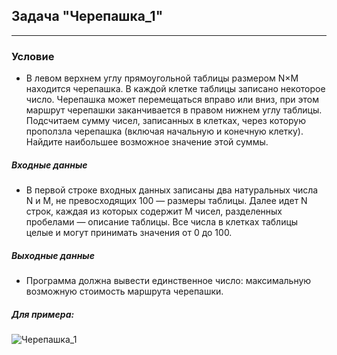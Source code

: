 ## Задача "Черепашка_1"
____
### Условие

+ В левом верхнем углу прямоугольной таблицы размером N×M находится черепашка. В каждой клетке таблицы записано некоторое число. Черепашка может перемещаться вправо или вниз, при этом маршрут черепашки заканчивается в правом нижнем углу таблицы. Подсчитаем сумму чисел, записанных в клетках, через которую проползла черепашка (включая начальную и конечную клетку). Найдите наибольшее возможное значение этой суммы.
 
##### Входные данные

+ В первой строке входных данных записаны два натуральных числа N и M, не превосходящих 100 — размеры таблицы. Далее идет N строк, каждая из которых содержит M чисел, разделенных пробелами — описание таблицы. Все числа в клетках таблицы целые и могут принимать значения от 0 до 100.

##### Выходные данные

+ Программа должна вывести единственное число: максимальную возможную стоимость маршрута черепашки.

##### Для примера:

![Черепашка_1](https://github.com/AleksandrMosin/GBOU_DPO_Center_Professional/assets/123533293/e44ecac6-104c-495c-9d78-26781e0aa67d)
